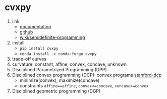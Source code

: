 # cvxpy

1. link
   * [documentation](https://www.cvxpy.org/index.html)
   * [github](https://github.com/cvxpy/cvxpy)
   * [wiki/semidefinite-programming](https://en.wikipedia.org/wiki/Semidefinite_programming)
2. install
   * `pip install cvxpy`
   * `conda install -c conda-forge cvxpy`
3. trade-off curves
4. curvature: constant, affine, convex, concave, unknown
5. Disciplined Parametrized Programming (DPP)
6. Disciplined convex programming (DCP): convex programs [stanford-dcp](https://dcp.stanford.edu/home)
   * minimize(convex), maximize(concave)
   * constraints `affine==affine`, `convex<=concave`, `concave>=convex`
7. Disciplined geometric programming (DGP)
